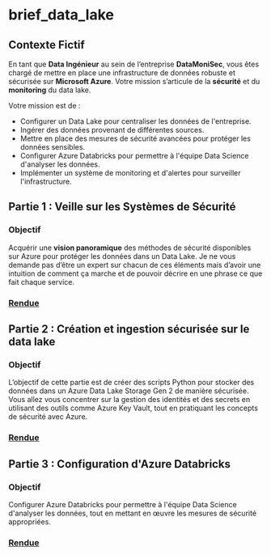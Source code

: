 # brief_data_lake

## Contexte Fictif
En tant que **Data Ingénieur** au sein de l’entreprise **DataMoniSec**, vous êtes chargé de mettre en place une infrastructure de données robuste et sécurisée sur **Microsoft Azure**. Votre mission s’articule de la **sécurité** et du **monitoring** du data lake.

Votre mission est de :
- Configurer un Data Lake pour centraliser les données de l'entreprise.
- Ingérer des données provenant de différentes sources.
- Mettre en place des mesures de sécurité avancées pour protéger les données sensibles.
- Configurer Azure Databricks pour permettre à l'équipe Data Science d'analyser les données.
- Implémenter un système de monitoring et d'alertes pour surveiller l'infrastructure.

## Partie 1 : Veille sur les Systèmes de Sécurité

### Objectif

Acquérir une **vision panoramique** des méthodes de sécurité disponibles sur Azure pour protéger les données dans un Data Lake. Je ne vous demande pas d’être un expert sur chacun de ces éléments mais d’avoir une intuition de comment ça marche et de pouvoir décrire en une phrase ce que fait chaque service.

### [Rendue](Partie1_Veille_Systemes_Securite/Concepts_important.md)

## Partie 2 : Création et ingestion sécurisée sur le data lake

### Objectif
L’objectif de cette partie est de créer des scripts Python pour stocker des données dans un Azure Data Lake Storage Gen 2 de manière sécurisée. Vous allez vous concentrer sur la gestion des identités et des secrets en utilisant des outils comme Azure Key Vault, tout en pratiquant les concepts de sécurité avec Azure.

### [Rendue](Partie2_Creation_ingestion_securisee_data_lake/rendue.md)

## Partie 3 : Configuration d'Azure Databricks

### **Objectif**

Configurer Azure Databricks pour permettre à l'équipe Data Science d'analyser les données, tout en mettant en œuvre les mesures de sécurité appropriées.

### [Rendue](Partie3_Azure_Databricks/rendue.md)